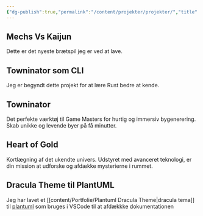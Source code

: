 ```yaml
---
{"dg-publish":true,"permalink":"/content/projekter/projekter/","title":"Projekter"}
---
```



## Mechs Vs Kaijun

Dette er det nyeste brætspil jeg er ved at lave.

## Towninator som CLI

Jeg er begyndt dette projekt for at lære Rust bedre at kende.

## Towninator

Det perfekte værktøj til Game Masters for hurtig og immersiv bygenerering.
Skab unikke og levende byer på få minutter.

## Heart of Gold

Kortlægning af det ukendte univers. Udstyret med avanceret teknologi, er din
mission at udforske og afdække mysterierne i rummet.

## Dracula Theme til PlantUML

Jeg har lavet et [[content/Portfolie/Plantuml Dracula Theme\|dracula tema]] til [plantuml](https://plantuml.com/)
som bruges i VSCode til at afdækkke dokumentationen

